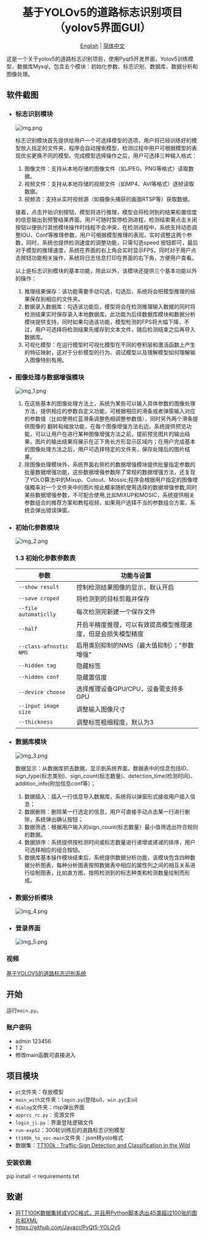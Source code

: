 <h1 align="center">基于YOLOv5的道路标志识别项目（yolov5界面GUI）</h1>
<p align="center">
  <a href="README.md">English</a> |
  <a href="README_cn.md">简体中文</a>
</p>


这是一个关于yolov5的道路标志识别项目，使用Pyqt5开发界面，Yolov5训练模型，数据库Mysql，包含五个模块：初始化参数、标志识别、数据库、数据分析和图像处理。

## 软件截图

* ### 标志识别模块
  ![img.png](img.png)

  标志识别模块首先提供给用户一个可选择模型的选项，用户将已经训练好的模型放入指定的文件夹，程序会自动搜索模型，检测过程中用户可根据模型的表现优劣更换不同的模型。完成模型选择操作之后，用户可选择三种输入格式：
  1. 图像文件：支持从本地存储的图像文件（如JPEG、PNG等格式）读取数据。
  2. 视频文件：支持从本地存储的视频文件（如MP4、AVI等格式）逐帧读取数据。
  3. 视频流：支持从实时视频源（如摄像头捕获的画面RTSP等）获取数据。

  接着，点击开始识别按钮，模型将进行推理，模型会将检测到的结果和置信度的信息输出到预警结果界面，用户可随时暂停检测进程，检测结束需点击关闭按钮以便执行其他模块操作时线程不会冲突，在检测进程中，系统支持动态调整IOU、Conf等推理参数，用户可根据模型推理的表现，实时调整这两个参数，同时，系统也提供检测速度的调整功能，只需勾选speed 按钮即可，最后对于模型的推理速度，系统在界面的右上角会实时显示FPS，同时对于用户点击按钮功能相关操作，系统将日志信息打印在界面的右下角，方便用户查看。

  以上是标志识别模块的基本功能，除此以外，该模块还提供三个基本功能以外的操作：
  1. 推理结果保存：该功能需要手动勾选，勾选后，系统将会把模型推理的结果保存到相应的文件夹。
  2. 数据录入数据库：勾选该功能后，模型将会在检测推理输入数据的同时将检测结果实时保存录入本地数据库，此功能为后续数据库模块和数据分析模块提供支持，同时如果勾选该功能，模型检测的FPS将大幅下降，不过，用户可选择将检测结果先缓存到文本文件，随后检测结束之后再导入数据库。
  3. 可视化模型：在运行模型时可视化模型在不同的卷积层和激活函数上产生的特征映射，这对于分析模型的行为、调试模型以及理解模型如何理解输入图像特别有用。
  
* ### 图像处理与数据增强模块
  ![img_1.png](img_1.png)
  1. 在这些基本的图像处理方法上，系统为某些可以输入具体参数的图像处理方法，提供相应的参数自定义功能，可根据相应的滑条或者弹窗输入对应的参数值（比如使用红蓝滑条调整色相调整参数值），同时另外两个滑条提供图像的  翻转和缩放功能，在每个图像增强方法右边，系统提供预览功能，可以让用户在进行某种图像增强方法之前，提前预览图片的输出结果，图片的输出结果将展示在正下角长方形显示区域内；在用户完成基本的图像处理方法之后，用户可选择特定的文件夹，保存处理后的图片结果。
  2. 除图像处理模块外，系统界面右侧栏的数据增强模块提供批量指定参数的批量数据增强功能，这些数据增强参数除了常规的数据增强方法，还复现了YOLO算法中的Mixup、Cutout、Mossic;程序会根据用户指定的图像增强概率对一个文件夹中的图片按此概率随机使用选择的数据增强参数,同时某些数据增强参数，不可配合使用,比如MIXUP和MOSIC，系统提供相关参数组合的推荐方案和教程视频，如果用户选择不当的参数组合方案，系统会弹出错误弹窗。

* ### 初始化参数模块
  ![img_2.png](img_2.png)
  ### 1.3 初始化参数参数表

  参数 | 功能与设置
  --- | ---
  `--show result` | 控制检测结果图像的显示，默认开启
  `--save croped` | 将检测到的目标剪裁并保存
  `--file automaticlly` | 每次检测完新建一个保存文件
  `--half` | 开启半精度推理，可以有效提高模型推理速度，但是会损失模型精度
  `--class-afnostic NMS` | 启用类别抑制的NMS（最大值抑制）；”参数增强”
  `--hidden tag` | 隐藏标签
  `--hidden conf` | 隐藏置信度
  `--device choose` | 选择推理设备GPU/CPU，设备需支持多GPU
  `--input image size` | 调整输入图像尺寸
  `--thickness` | 调整标签粗细程度，默认为3

* ### 数据库模块
  ![img_3.png](img_3.png)
  
  数据显示：从数据库抓去数据，显示到系统界面，数据表中的信息包括ID、sign_type(标志类别)、sign_count(标志数量)、detection_time(检测时间)、addition_info(附加信息conf等）；
  1. 数据插入：插入一行信息导入数据库，系统将以弹窗形式接收用户插入信息；
  2. 数据删除：删除某一行选定的信息，用户可直接手动点击某一行进行删除，系统弹出确认按钮；
  3. 数据筛选：根据用户输入的sign_count(标志数量）最小值筛选出符合规则的数据。
  4. 数据排序：系统提供按检测时间或标志数量进行递增或递减的排序，用户可选择相应的组合按钮。
  5. 数据库基本操作模块结束后，系统提供数据分析功能，该模块包含四种数据分析图表，每种分析图表按照数据表中相应的属性列之间的相互关系进行绘制图表，比如直方图，按照检测到的标志种类和检测数量绘制而形成。
  
* ### 数据分析模块
  ![img_4.png](img_4.png)
* ### 登录界面
  ![img_5.png](img_5.png)

### 视频

[基于YOLOV5的道路标志识别系统](https://www.bilibili.com/video/BV1Ck4y1Y7Bk/?spm_id_from=333.999.0.0&vd_source=40d9cda43378fbc89cd5184e09bf1272)

## 开始

运行`main.py`。

### 账户密码

- admin 123456
- 1 2
- 修改main函数可直接进入

## 项目模块

- `pt`文件夹：存放模型
- `main_with`文件夹：`login.py`(登陆ui)、`win.py`(主ui)
- `dialog`文件夹：rtsp弹出界面
- `apprcc_rc.py`：资源文件
- `login_ji.py`：界面登陆逻辑文件
- `run-exp52`：300轮训练后的道路标志识别模型
- `tt100k_to_voc-main`文件夹：json转yolo格式
- 数据集：[TT100k : Traffic-Sign Detection and Classification in the Wild](https://cg.cs.tsinghua.edu.cn/traffic-sign/)


### 安装依赖

pip install -r requirements.txt

## 致谢

- [将TT100K数据集转成VOC格式，并且用Python脚本选出45类超过100张的图片和XML](https://blog.csdn.net/Hankerchen/article/details/120727299?spm=1001.2014.3001.5502)
- https://github.com/Javacr/PyQt5-YOLOv5
